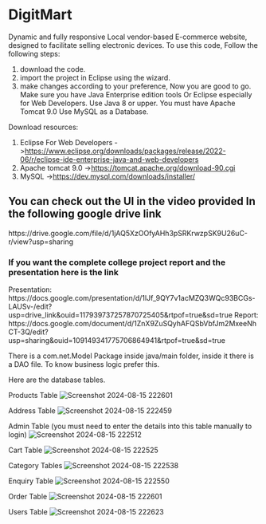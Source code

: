 # DigitMart
Dynamic and fully responsive Local vendor-based E-commerce website, designed to facilitate selling electronic devices.
To use this code, Follow the following steps:
  1. download the code.
  2. import the project in Eclipse using the wizard.
  3. make changes according to your preference, Now you are good to go.
Make sure you have Java Enterprise edition tools Or Eclipse especially for Web Developers.
Use Java 8 or upper.
You must have Apache Tomcat 9.0
Use MySQL as a Database.

Download resources:
 1. Eclipse For Web Developers ->https://www.eclipse.org/downloads/packages/release/2022-06/r/eclipse-ide-enterprise-java-and-web-developers
 2. Apache tomcat 9.0 ->https://tomcat.apache.org/download-90.cgi
 3. MySQL ->https://dev.mysql.com/downloads/installer/

<h2>You can check out the UI in the video provided In the following google drive link</h2>
https://drive.google.com/file/d/1jAQ5XzOOfyAHh3pSRKrwzpSK9U26uC-r/view?usp=sharing
<h3>If you want the complete college project report and the presentation here is the link </h3>
Presentation: https://docs.google.com/presentation/d/1lJf_9QY7v1acMZQ3WQc93BCGs-LAUSv-/edit?usp=drive_link&ouid=117939737257870725405&rtpof=true&sd=true
Report: https://docs.google.com/document/d/1ZnX9ZuSQyhAFQSbVbfJm2MxeeNhCT-3Q/edit?usp=sharing&ouid=109149341775706864941&rtpof=true&sd=true

There is a com.net.Model Package inside java/main folder, inside it there is a DAO file. To know business logic prefer this.

Here are the database tables.




Products Table
![Screenshot 2024-08-15 222601](https://github.com/user-attachments/assets/ce55dbf3-ec8c-4ac8-833b-0e137e449e6f)


Address Table
![Screenshot 2024-08-15 222459](https://github.com/user-attachments/assets/4130633b-1ef2-43fa-b7b8-802b9d4b70cc)


Admin Table (you must need to enter the details into this table manually to login)
![Screenshot 2024-08-15 222512](https://github.com/user-attachments/assets/9cedc96b-e91f-4ae7-9e7f-fe5fff523911)


Cart Table
![Screenshot 2024-08-15 222525](https://github.com/user-attachments/assets/129cf251-a2b7-4f85-bce4-1d21d096f66d)


Category Tables
![Screenshot 2024-08-15 222538](https://github.com/user-attachments/assets/7a104e00-945e-4ffd-872f-50299567cc86)


Enquiry Table
![Screenshot 2024-08-15 222550](https://github.com/user-attachments/assets/531f66e5-6015-4d43-a4dc-b90b9091c5ab)


Order Table
![Screenshot 2024-08-15 222601](https://github.com/user-attachments/assets/45335b1d-71df-4336-804f-4a311cae1bcd)


Users Table
![Screenshot 2024-08-15 222623](https://github.com/user-attachments/assets/3dd254fc-e094-476a-9cee-e9395a1da26e)






